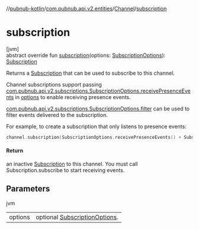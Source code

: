 //[pubnub-kotlin](../../../index.md)/[com.pubnub.api.v2.entities](../index.md)/[Channel](index.md)/[subscription](subscription.md)

# subscription

[jvm]\
abstract override fun [subscription](subscription.md)(options: [SubscriptionOptions](../../com.pubnub.api.v2.subscriptions/-subscription-options/index.md)): [Subscription](../../com.pubnub.api.v2.subscriptions/-subscription/index.md)

Returns a [Subscription](../../com.pubnub.api.v2.subscriptions/-subscription/index.md) that can be used to subscribe to this channel.

Channel subscriptions support passing [com.pubnub.api.v2.subscriptions.SubscriptionOptions.receivePresenceEvents](../../com.pubnub.api.v2.subscriptions/-subscription-options/-companion/receive-presence-events.md) in [options](subscription.md) to enable receiving presence events.

[com.pubnub.api.v2.subscriptions.SubscriptionOptions.filter](../../com.pubnub.api.v2.subscriptions/-subscription-options/-companion/filter.md) can be used to filter events delivered to the subscription.

For example, to create a subscription that only listens to presence events:

```kotlin
channel.subscription(SubscriptionOptions.receivePresenceEvents() + SubscriptionOptions.filter { it is PNPresenceEventResult } )
```

#### Return

an inactive [Subscription](../../com.pubnub.api.v2.subscriptions/-subscription/index.md) to this channel. You must call Subscription.subscribe to start receiving events.

## Parameters

jvm

| | |
|---|---|
| options | optional [SubscriptionOptions](../../com.pubnub.api.v2.subscriptions/-subscription-options/index.md). |
